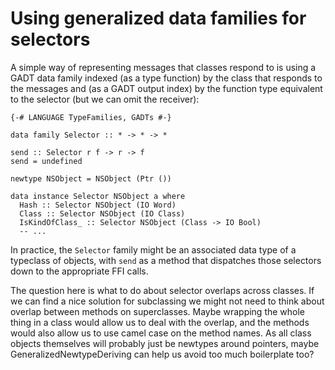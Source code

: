 # Using generalized data families for selectors



A simple way of representing messages that classes respond to is using a GADT data family indexed (as a type function) by the class that responds to the messages and (as a GADT output index) by the function type equivalent to the selector (but we can omit the receiver):


```wiki
{-# LANGUAGE TypeFamilies, GADTs #-}

data family Selector :: * -> * -> *

send :: Selector r f -> r -> f
send = undefined

newtype NSObject = NSObject (Ptr ())

data instance Selector NSObject a where
  Hash :: Selector NSObject (IO Word)
  Class :: Selector NSObject (IO Class)
  IsKindOfClass_ :: Selector NSObject (Class -> IO Bool)
  -- ...
```


In practice, the `Selector` family might be an associated data type of a typeclass of objects, with `send` as a method that dispatches those selectors down to the appropriate FFI calls.



The question here is what to do about selector overlaps across classes. If we can find a nice solution for subclassing we might not need to think about overlap between methods on superclasses. Maybe wrapping the whole thing in a class would allow us to deal with the overlap, and the methods would also allow us to use camel case on the method names. As all class objects themselves will probably just be newtypes around pointers, maybe GeneralizedNewtypeDeriving can help us avoid too much boilerplate too?


